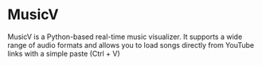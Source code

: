 # MusicV
MusicV is a Python-based real-time music visualizer. It supports a wide range of audio formats and allows you to load songs directly from YouTube links with a simple paste (Ctrl + V)
